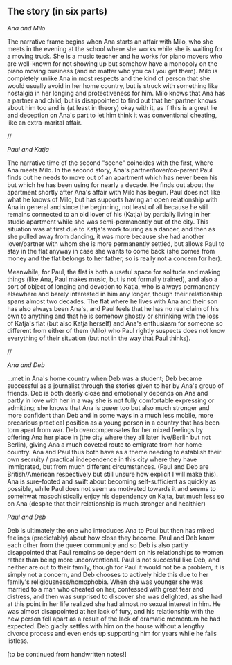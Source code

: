 ## The story (in six parts)

*Ana and Milo*

The narrative frame begins when Ana starts an affair with Milo, who she meets in the evening at the school where she works while she is waiting for a moving truck. She is a music teacher and he works for piano movers who are well-known for not showing up but somehow have a monopoly on the piano moving business (and no matter who you call you get them). Milo is completely unlike Ana in most respects and the kind of person that she would usually avoid in her home country, but is struck with something like nostalgia in her longing and protectiveness for him. Milo knows that Ana has a partner and chlid, but is disappointed to find out that her partner knows about him too and is (at least in theory) okay with it, as if this is a great lie and deception on Ana's part to let him think it was conventional cheating, like an extra-marital affair.

//

*Paul and Katja*

The narrative time of the second "scene" coincides with the first, where Ana meets Milo. In the second story, Ana's partner/lover/co-parent Paul finds out he needs to move out of an apartment which has never been his but which he has been using for nearly a decade. He finds out about the apartment shortly after Ana's affair with Milo has begun. Paul does not like what he knows of Milo, but has supports having an open relationship with Ana in general and since the beginning, not least of all because he still remains connected to an old lover of his (Katja) by partially living in her studio apartment while she was semi-permanently out of the city. This situation was at first due to Katja's work touring as a dancer, and then as she pulled away from dancing, it was more because she had another lover/partner with whom she is more permanently settled, but allows Paul to stay in the flat anyway in case she wants to come back (she comes from money and the flat belongs to her father, so is really not a concern for her). 

Meanwhile, for Paul, the flat is both a useful space for solitude and making things (like Ana, Paul makes music, but is not formally trained), and also a sort of object of longing and devotion to Katja, who is always permanently elsewhere and barely interested in him any longer, though their relationship spans almost two decades.  The flat where he lives with Ana and their son has also always been Ana's, and Paul feels that he has no real claim of his own to anything and that he is somehow ghostly or shrinking with the loss of Katja's flat (but also Katja herself) and Ana's enthusiasm for someone so different from either of them (Milo) who Paul rightly suspects does not know everything of their situation (but not in the way that Paul thinks).

//

*Ana and Deb*

...met in Ana's home country when Deb was a student; Deb became successful as a journalist through the stories given to her by Ana's group of friends. Deb is both dearly close and emotionally depends on Ana and partly in love with her in a way she is not fully comfortable expressing or admitting; she knows that Ana is queer too but also much stronger and more confident than Deb and in some ways in a much less mobile, more precarious practical position as a young person in a country that has been torn apart from war. Deb overcompensates for her mixed feelings by offering Ana her place in (the city where they all later live/Berlin but not Berlin), giving Ana a much coveted route to emigrate from her home country. Ana and Paul thus both have as a theme needing to establish their own secruity / practical independence in this city where they have immigrated, but from much different circumstances. (Paul and Deb are British/American respectively but still unsure how explicit I will make this). Ana is sure-footed and swift about becoming self-sufficient as quickly as possible, while Paul does not seem as motivated towards it and seems to somehwat masochistically enjoy his dependency on Kajta, but much less so on Ana (despite that their relationship is much stronger and healthier)

*Paul and Deb*

Deb is ultimately the one who introduces Ana to Paul but then has mixed feelings (predictably) about how close they become. Paul and Deb know each other from the queer community and so Deb is also partly disappointed that Paul remains so dependent on his relationships to women rather than being more unconventional. Paul is not succesful like Deb, and neither are out to their family, though for Paul it would not be a problem, it is simply not a concern, and Deb chooses to actively hide this due to her family's religiousness/homophobia. When she was younger she was married to a man who cheated on her, confessed with great fear and distress, and then was surprised to discover she was delighted, as she had at this point in her life realized she had almost no sexual interest in him. He was almost disappointed at her lack of fury, and his relationship with the new person fell apart as a result of the lack of dramatic momentum he had expected. Deb gladly settles with him on the house without a lengthy divorce process and even ends up supporting him for years while he falls listless.
    
 [to be continued from handwritten notes!]  
